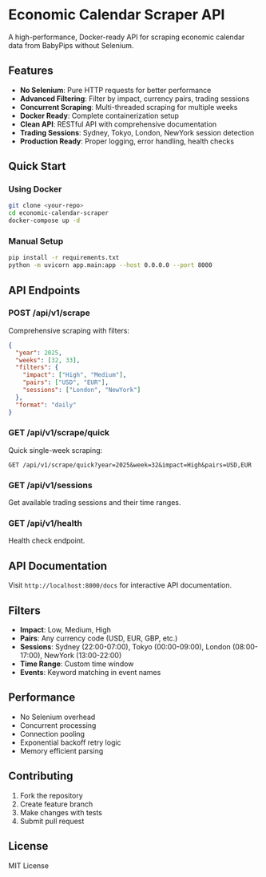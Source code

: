 # Economic Calendar Scraper API

A high-performance, Docker-ready API for scraping economic calendar data from BabyPips without Selenium.

## Features

- **No Selenium**: Pure HTTP requests for better performance
- **Advanced Filtering**: Filter by impact, currency pairs, trading sessions
- **Concurrent Scraping**: Multi-threaded scraping for multiple weeks
- **Docker Ready**: Complete containerization setup
- **Clean API**: RESTful API with comprehensive documentation
- **Trading Sessions**: Sydney, Tokyo, London, NewYork session detection
- **Production Ready**: Proper logging, error handling, health checks

## Quick Start

### Using Docker

```bash
git clone <your-repo>
cd economic-calendar-scraper
docker-compose up -d
```

### Manual Setup

```bash
pip install -r requirements.txt
python -m uvicorn app.main:app --host 0.0.0.0 --port 8000
```

## API Endpoints

### POST /api/v1/scrape

Comprehensive scraping with filters:

```json
{
  "year": 2025,
  "weeks": [32, 33],
  "filters": {
    "impact": ["High", "Medium"],
    "pairs": ["USD", "EUR"],
    "sessions": ["London", "NewYork"]
  },
  "format": "daily"
}
```

### GET /api/v1/scrape/quick

Quick single-week scraping:

```
GET /api/v1/scrape/quick?year=2025&week=32&impact=High&pairs=USD,EUR
```

### GET /api/v1/sessions

Get available trading sessions and their time ranges.

### GET /api/v1/health

Health check endpoint.

## API Documentation

Visit `http://localhost:8000/docs` for interactive API documentation.

## Filters

- **Impact**: Low, Medium, High
- **Pairs**: Any currency code (USD, EUR, GBP, etc.)
- **Sessions**: Sydney (22:00-07:00), Tokyo (00:00-09:00), London (08:00-17:00), NewYork (13:00-22:00)
- **Time Range**: Custom time window
- **Events**: Keyword matching in event names

## Performance

- No Selenium overhead
- Concurrent processing
- Connection pooling
- Exponential backoff retry logic
- Memory efficient parsing

## Contributing

1. Fork the repository
2. Create feature branch
3. Make changes with tests
4. Submit pull request

## License

MIT License
